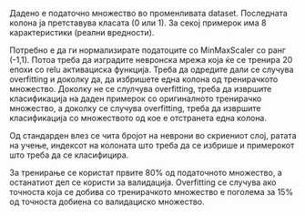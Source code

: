Дадено е податочно множество во променливата dataset. Последната колона ја претставува класата (0 или 1). За секој примерок има 8 карактеристики (реални вредности).

Потребно е да ги нормализирате податоците со MinMaxScaler со ранг (-1,1). Потоа треба да изградите невронска мрежа која ќе се тренира 20 епохи со relu активациска функција. Треба да одредите дали се случува overfitting и доколку да, да избришете една колона од тренирачкото множество. Доколку не се слулчува overfitting, треба да извршите класификација на даден примерок со оригиналното тренирачко множество, а доколку се случува overfitting, треба да извршите класификација со множеството од кое е отстранета една колона.

Од стандарден влез се чита бројот на неврони во скриениот слој,  ратата на учење, индексот на колоната што треба да се избрише и примерокот што треба да се класифицира.

За тренирање се користат првите 80% од податочното множество, а останатиот дел се користи за валидација. Overfitting се случува ако точноста која се добива со тренирачкото множество е поголема за 15% од точноста добиена со валидациско множество.